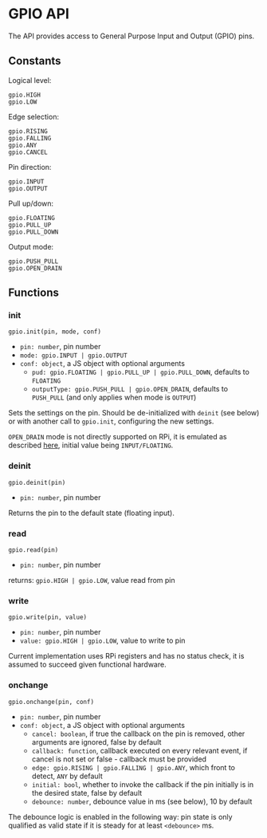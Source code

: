 # GPIO API

The API provides access to General Purpose Input and Output (GPIO) pins.

## Constants
Logical level:
```
gpio.HIGH
gpio.LOW
```
Edge selection:
```
gpio.RISING
gpio.FALLING
gpio.ANY
gpio.CANCEL
```
Pin direction:
```
gpio.INPUT
gpio.OUTPUT
```
Pull up/down:
```
gpio.FLOATING
gpio.PULL_UP
gpio.PULL_DOWN
```
Output mode:
```
gpio.PUSH_PULL
gpio.OPEN_DRAIN
```

## Functions

### init
```
gpio.init(pin, mode, conf)
```
- `pin: number`, pin number
- `mode: gpio.INPUT | gpio.OUTPUT`
- `conf: object`, a JS object with optional arguments
  - `pud: gpio.FLOATING | gpio.PULL_UP | gpio.PULL_DOWN`, defaults to `FLOATING`
  - `outputType: gpio.PUSH_PULL | gpio.OPEN_DRAIN`, defaults to `PUSH_PULL` (and only applies when mode is `OUTPUT`)

Sets the settings on the pin. Should be de-initialized with `deinit` (see below) or with another call to `gpio.init`, configuring the new settings.

`OPEN_DRAIN` mode is not directly supported on RPi, it is emulated as described [here](https://www.raspberrypi.org/forums/viewtopic.php?t=118340), initial value being `INPUT/FLOATING`.

### deinit
```
gpio.deinit(pin)
```
- `pin: number`, pin number

Returns the pin to the default state (floating input).

### read
```
gpio.read(pin)
```
- `pin: number`, pin number

returns: `gpio.HIGH | gpio.LOW`, value read from pin  

### write
```
gpio.write(pin, value)
```
- `pin: number`, pin number
- `value: gpio.HIGH | gpio.LOW`, value to write to pin

Current implementation uses RPi registers and has no status check, it is assumed to succeed given functional hardware.

### onchange
```
gpio.onchange(pin, conf)
```
- `pin: number`, pin number
- `conf: object`, a JS object with optional arguments
  - `cancel: boolean`, if true the callback on the pin is removed, other arguments are ignored, false by default
  - `callback: function`, callback executed on every relevant event, if cancel is not set or false - callback must be provided
  - `edge: gpio.RISING | gpio.FALLING | gpio.ANY`, which front to detect, `ANY` by default
  - `initial: bool`, whether to invoke the callback if the pin initially is in the desired state, false by default
  - `debounce: number`, debounce value in ms (see below), 10 by default

The debounce logic is enabled in the following way: pin state is only qualified as valid state if it is steady for at least `<debounce>` ms. 
